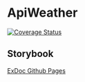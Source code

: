 # ApiWeather

[![Coverage Status](https://coveralls.io/repos/github/tiago154/api_weather/badge.svg?branch=master)](https://coveralls.io/github/tiago154/api_weather?branch=master)

## Storybook

[ExDoc Github Pages](https://tiago154.github.io/api_weather/)
